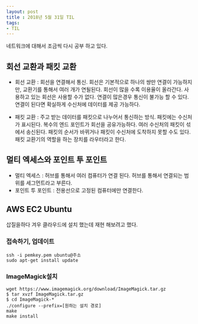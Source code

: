 ```yaml
---
layout: post
title : 2018년 5월 31일 TIL
tags:
- TIL
---
```


네트워크에 대해서 조금씩 다시 공부 하고 있다.

## 회선 교환과 패킷 교환 
- 회선 교환 : 회선을 연결해서 통신. 회선은 기본적으로 하나의 쌍만 연결이 가능하지만, 교환기를 통해서 여러 개가 연될된다. 회선이 많을 수록 이용율이 올라간다. 사용하고 있는 회선은 사용할 수가 없다. 연결이 많은경우 통신이 불가능 할 수 있다. 연결이 된다면 확실하게 수신처에 데이터를 제공 가능하다.

- 패킷 교환 : 주고 받는 데이터를 패킷으로 나누어서 통신하는 방식. 패킷에는 수신처가 표시된다. 복수의 엔드 포인트가 회선을 공유가능하다. 여러 수신처의 패킷이 섞에서 송신된다. 패킷의 순서가 바뀌거나 패킷이 수신처에 도착하지 못할 수도 있다. 패킷 교환기의 역할을 하는 장치를 라우터라고 한다.

## 멀티 엑세스와 포인트 투 포인트
- 멀티 엑세스 : 허브를 통해서 여러 컴퓨터가 연결 된다. 허브를 통해서 연결되는 범위를 세그먼트라고 부른다.
- 포인트 투 포인트 : 전용선으로 고정된 컴퓨터에만 연결한다.

## AWS EC2 Ubuntu
삽질을하다 겨우 클라우드에 설치 했는데 재현 해보려고 했다.
### 접속하기, 업데이트 
```
ssh -i pemkey.pem ubuntu@주소
sudo apt-get install update
```

### ImageMagick설치
```
wget https://www.imagemagick.org/download/ImageMagick.tar.gz
$ tar xvzf ImageMagick.tar.gz
$ cd ImageMagick-*
./configure --prefix=[원하는 설치 경로]
make
make install
```

